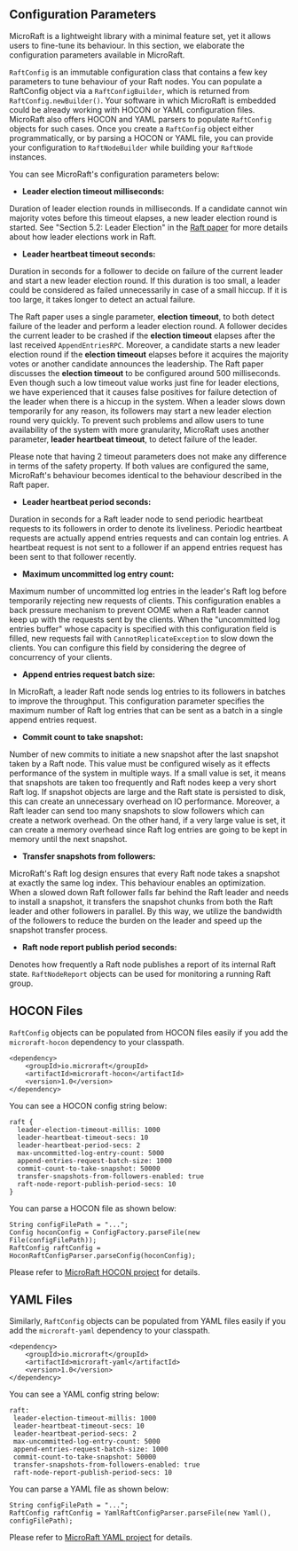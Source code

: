 
## Configuration Parameters

MicroRaft is a lightweight library with a minimal feature set, yet it allows 
users to fine-tune its behaviour. In this section, we elaborate 
the configuration parameters available in MicroRaft. 

`RaftConfig` is an immutable configuration class that contains a few key 
parameters to tune behaviour of your Raft nodes. You can populate a RaftConfig
object via a `RaftConfigBuilder`, which is returned from 
`RaftConfig.newBuilder()`. Your software in which MicroRaft is embedded could be 
already working with HOCON or YAML configuration files. MicroRaft also offers 
HOCON and YAML parsers to populate `RaftConfig` objects for such cases. Once 
you create a `RaftConfig` object either programmatically, or by parsing a 
HOCON or YAML file, you can provide your configuration to `RaftNodeBuilder` 
while building your `RaftNode` instances.

You can see MicroRaft's configuration parameters below:

* __Leader election timeout milliseconds:__
     
Duration of leader election rounds in milliseconds. If a candidate cannot win 
majority votes before this timeout elapses, a new leader election round is 
started. See "Section 5.2: Leader Election" in the 
[Raft paper]((https://raft.github.io/raft.pdf)) for more details about how 
leader elections work in Raft.

* __Leader heartbeat timeout seconds:__ 

Duration in seconds for a follower to decide on failure of the current leader
and start a new leader election round. If this duration is too small, a leader
could be considered as failed unnecessarily in case of a small hiccup. If it is
too large, it takes longer to detect an actual failure.

The Raft paper uses a single parameter, __election timeout__, to both detect 
failure of the leader and perform a leader election round. A follower decides 
the current leader to be crashed if the __election timeout__ elapses after 
the last received `AppendEntriesRPC`. Moreover, a candidate starts a new leader 
election round if the __election timeout__ elapses before it acquires 
the majority votes or another candidate announces the leadership. The Raft 
paper discusses the __election timeout__ to be configured around 500
milliseconds. Even though such a low timeout value works just fine for leader
elections, we have experienced that it causes false positives for failure 
detection of the leader when there is a hiccup in the system. When a leader 
slows down temporarily for any reason, its followers may start a new leader 
election round very quickly. To prevent such problems and allow users to tune
availability of the system with more granularity, MicroRaft uses another 
parameter, __leader heartbeat timeout__, to detect failure of the leader. 

Please note that having 2 timeout parameters does not make any difference in 
terms of the safety property. If both values are configured the same, 
MicroRaft's behaviour becomes identical to the behaviour described in the Raft
paper.

* __Leader heartbeat period seconds:__

Duration in seconds for a Raft leader node to send periodic heartbeat requests
to its followers in order to denote its liveliness. Periodic heartbeat requests
are actually append entries requests and can contain log entries. A heartbeat
request is not sent to a follower if an append entries request has been sent to
that follower recently.

* __Maximum uncommitted log entry count:__

Maximum number of uncommitted log entries in the leader's Raft log before
temporarily rejecting new requests of clients. This configuration enables 
a back pressure mechanism to prevent OOME when a Raft leader cannot keep up
with the requests sent by the clients. When the "uncommitted log entries 
buffer" whose capacity is specified with this configuration field is filled, 
new requests fail with `CannotReplicateException` to slow down the clients. 
You can configure this field by considering the degree of concurrency of your
clients.

* __Append entries request batch size:__

In MicroRaft, a leader Raft node sends log entries to its followers in batches
to improve the throughput. This configuration parameter specifies the maximum
number of Raft log entries that can be sent as a batch in a  single append 
entries request.

* __Commit count to take snapshot:__

Number of new commits to initiate a new snapshot after the last snapshot taken 
by a Raft node. This value must be configured wisely as it effects performance
of the system in multiple ways. If a small value is set, it means that 
snapshots are taken too frequently and Raft nodes keep a very short Raft log. 
If snapshot objects are large and the Raft state is persisted to disk, this can
create an unnecessary overhead on IO performance. Moreover, a Raft leader can 
send too many snapshots to slow followers which can create a network overhead. 
On the other hand, if a very large value is set, it can create a memory 
overhead since Raft log entries are going to be kept in memory until the next
snapshot.

* __Transfer snapshots from followers:__

MicroRaft's Raft log design ensures that every Raft node takes a snapshot at
exactly the same log index. This behaviour enables an optimization. When 
a slowed down Raft follower falls far behind the Raft leader and needs to 
install a snapshot, it transfers the snapshot chunks from both the Raft leader
and other followers in parallel. By this way, we utilize the bandwidth of
the followers to reduce the burden on the leader and speed up the snapshot
transfer process.

* __Raft node report publish period seconds:__

Denotes how frequently a Raft node publishes a report of its internal Raft 
state. `RaftNodeReport` objects can be used for monitoring a running Raft 
group.


## HOCON Files

`RaftConfig` objects can be populated from HOCON files easily if you add the
`microraft-hocon` dependency to your classpath. 

~~~~{.xml}
<dependency>
	<groupId>io.microraft</groupId>
	<artifactId>microraft-hocon</artifactId>
	<version>1.0</version>
</dependency>
~~~~

You can see a HOCON config string below:

~~~~{.hocon}
raft {
  leader-election-timeout-millis: 1000
  leader-heartbeat-timeout-secs: 10
  leader-heartbeat-period-secs: 2
  max-uncommitted-log-entry-count: 5000
  append-entries-request-batch-size: 1000
  commit-count-to-take-snapshot: 50000
  transfer-snapshots-from-followers-enabled: true
  raft-node-report-publish-period-secs: 10
}
~~~~

You can parse a HOCON file as shown below:

~~~~{.java}
String configFilePath = "...";
Config hoconConfig = ConfigFactory.parseFile(new File(configFilePath));
RaftConfig raftConfig = HoconRaftConfigParser.parseConfig(hoconConfig);
~~~~ 

Please refer to
[MicroRaft HOCON project](https://github.com/metanet/MicroRaft/tree/master/microraft-hocon) 
for details.


## YAML Files

Similarly, `RaftConfig` objects can be populated from YAML files easily if you 
add the `microraft-yaml` dependency to your classpath.

~~~~{.xml}
<dependency>
	<groupId>io.microraft</groupId>
	<artifactId>microraft-yaml</artifactId>
	<version>1.0</version>
</dependency>
~~~~

You can see a YAML config string below:

~~~~{.yaml}
raft:
 leader-election-timeout-millis: 1000
 leader-heartbeat-timeout-secs: 10
 leader-heartbeat-period-secs: 2
 max-uncommitted-log-entry-count: 5000
 append-entries-request-batch-size: 1000
 commit-count-to-take-snapshot: 50000
 transfer-snapshots-from-followers-enabled: true
 raft-node-report-publish-period-secs: 10
~~~~

You can parse a YAML file as shown below:

~~~~{.java}
String configFilePath = "...";
RaftConfig raftConfig = YamlRaftConfigParser.parseFile(new Yaml(), configFilePath);
~~~~

Please refer to
[MicroRaft YAML project](https://github.com/metanet/MicroRaft/tree/master/microraft-yaml) 
for details.
